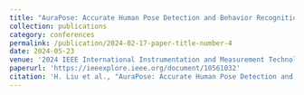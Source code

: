 ```yaml
---
title: "AuraPose: Accurate Human Pose Detection and Behavior Recognition via Enhanced OpenPose with Angular Measurement"
collection: publications
category: conferences
permalink: /publication/2024-02-17-paper-title-number-4
date: 2024-05-23
venue: '2024 IEEE International Instrumentation and Measurement Technology Conference (I2MTC)'
paperurl: 'https://ieeexplore.ieee.org/document/10561032'
citation: 'H. Liu et al., "AuraPose: Accurate Human Pose Detection and Behavior Recognition via Enhanced OpenPose with Angular Measurement," 2024 IEEE International Instrumentation and Measurement Technology Conference (I2MTC), Glasgow, United Kingdom, 2024, pp. 1-6, doi: 10.1109/I2MTC60896.2024.10561032.'
---
```

